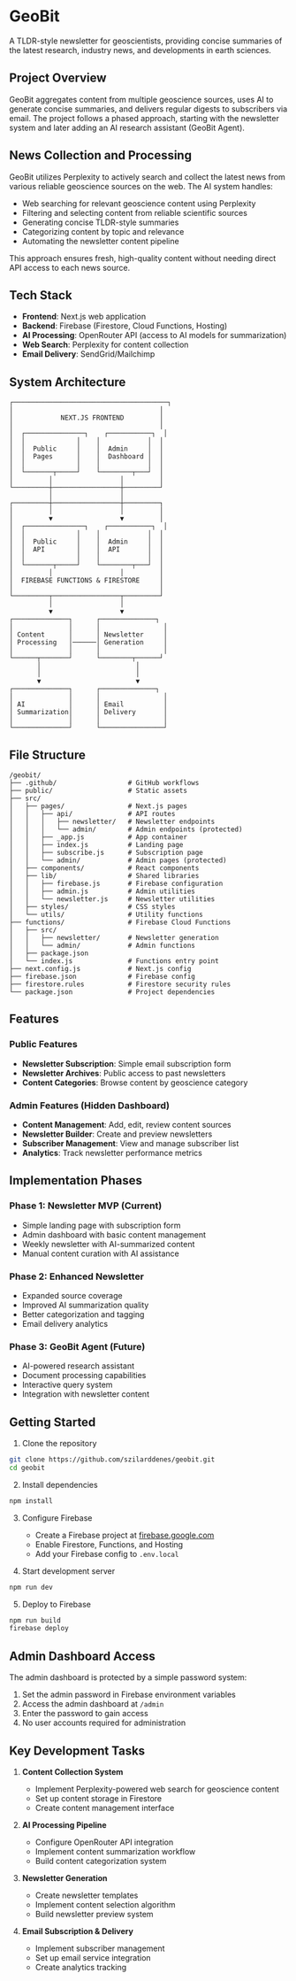 # GeoBit

A TLDR-style newsletter for geoscientists, providing concise summaries of the latest research, industry news, and developments in earth sciences.

## Project Overview

GeoBit aggregates content from multiple geoscience sources, uses AI to generate concise summaries, and delivers regular digests to subscribers via email. The project follows a phased approach, starting with the newsletter system and later adding an AI research assistant (GeoBit Agent).

## News Collection and Processing

GeoBit utilizes Perplexity to actively search and collect the latest news from various reliable geoscience sources on the web. The AI system handles:

- Web searching for relevant geoscience content using Perplexity
- Filtering and selecting content from reliable scientific sources
- Generating concise TLDR-style summaries
- Categorizing content by topic and relevance
- Automating the newsletter content pipeline

This approach ensures fresh, high-quality content without needing direct API access to each news source.

## Tech Stack

- **Frontend**: Next.js web application
- **Backend**: Firebase (Firestore, Cloud Functions, Hosting)
- **AI Processing**: OpenRouter API (access to AI models for summarization)
- **Web Search**: Perplexity for content collection
- **Email Delivery**: SendGrid/Mailchimp

## System Architecture

```
┌───────────────────────────────────────┐
│                                     │
│            NEXT.JS FRONTEND         │
│                                     │
│  ┌───────────────┐    ┌───────────┐  │
│  │             │    │            │  │
│  │  Public     │    │  Admin     │  │
│  │  Pages      │    │  Dashboard │  │
│  │             │    │            │  │
│  └───────┬─────┘    └────────┬───┘  │
│         │                 │         │
└─────────┼─────────────────┼─────────┘
          │                 │          
┌─────────┼─────────────────┼─────────┐
│         │                 │         │
│         ▼                 ▼         │
│  ┌───────────────┐    ┌───────────┐  │
│  │             │    │            │  │
│  │  Public     │    │  Admin     │  │
│  │  API        │    │  API       │  │
│  │             │    │            │  │
│  └───────┬─────┘    └────────┬───┘  │
│         │                 │         │
│  FIREBASE FUNCTIONS & FIRESTORE     │
│                                     │
└─────────┬─────────────────┬─────────┘
          │                 │          
          ▼                 ▼          
┌──────────────┐      ┌──────────────┐
│              │      │                │
│ Content      │      │ Newsletter     │
│ Processing   │──────│ Generation     │
│              │      │                │
└──────┬───────┘      └────────┬──────┘
       │                        │        
       │                        │        
       ▼                        ▼        
┌──────────────┐      ┌──────────────┐
│              │      │                │
│ AI           │      │ Email          │
│ Summarization│      │ Delivery       │
│              │      │                │
└──────────────┘      └────────────────┘
```

## File Structure

```
/geobit/
├── .github/                  # GitHub workflows
├── public/                   # Static assets
├── src/
│   ├── pages/                # Next.js pages
│   │   ├── api/              # API routes
│   │   │   ├── newsletter/   # Newsletter endpoints
│   │   │   └── admin/        # Admin endpoints (protected)
│   │   ├── _app.js           # App container
│   │   ├── index.js          # Landing page
│   │   ├── subscribe.js      # Subscription page
│   │   └── admin/            # Admin pages (protected)
│   ├── components/           # React components
│   ├── lib/                  # Shared libraries
│   │   ├── firebase.js       # Firebase configuration
│   │   ├── admin.js          # Admin utilities
│   │   └── newsletter.js     # Newsletter utilities
│   ├── styles/               # CSS styles
│   └── utils/                # Utility functions
├── functions/                # Firebase Cloud Functions
│   ├── src/
│   │   ├── newsletter/       # Newsletter generation
│   │   └── admin/            # Admin functions
│   ├── package.json
│   └── index.js              # Functions entry point
├── next.config.js            # Next.js config
├── firebase.json             # Firebase config
├── firestore.rules           # Firestore security rules
└── package.json              # Project dependencies
```

## Features

### Public Features
- **Newsletter Subscription**: Simple email subscription form
- **Newsletter Archives**: Public access to past newsletters
- **Content Categories**: Browse content by geoscience category

### Admin Features (Hidden Dashboard)
- **Content Management**: Add, edit, review content sources
- **Newsletter Builder**: Create and preview newsletters
- **Subscriber Management**: View and manage subscriber list
- **Analytics**: Track newsletter performance metrics

## Implementation Phases

### Phase 1: Newsletter MVP (Current)
- Simple landing page with subscription form
- Admin dashboard with basic content management
- Weekly newsletter with AI-summarized content
- Manual content curation with AI assistance

### Phase 2: Enhanced Newsletter
- Expanded source coverage
- Improved AI summarization quality
- Better categorization and tagging
- Email delivery analytics

### Phase 3: GeoBit Agent (Future)
- AI-powered research assistant
- Document processing capabilities
- Interactive query system
- Integration with newsletter content

## Getting Started

1. Clone the repository
```bash
git clone https://github.com/szilarddenes/geobit.git
cd geobit
```

2. Install dependencies
```bash
npm install
```

3. Configure Firebase
   - Create a Firebase project at [firebase.google.com](https://firebase.google.com)
   - Enable Firestore, Functions, and Hosting
   - Add your Firebase config to `.env.local`

4. Start development server
```bash
npm run dev
```

5. Deploy to Firebase
```bash
npm run build
firebase deploy
```

## Admin Dashboard Access

The admin dashboard is protected by a simple password system:

1. Set the admin password in Firebase environment variables
2. Access the admin dashboard at `/admin`
3. Enter the password to gain access
4. No user accounts required for administration

## Key Development Tasks

1. **Content Collection System**
   - Implement Perplexity-powered web search for geoscience content
   - Set up content storage in Firestore
   - Create content management interface

2. **AI Processing Pipeline**
   - Configure OpenRouter API integration
   - Implement content summarization workflow
   - Build content categorization system

3. **Newsletter Generation**
   - Create newsletter templates
   - Implement content selection algorithm
   - Build newsletter preview system

4. **Email Subscription & Delivery**
   - Implement subscriber management
   - Set up email service integration
   - Create analytics tracking